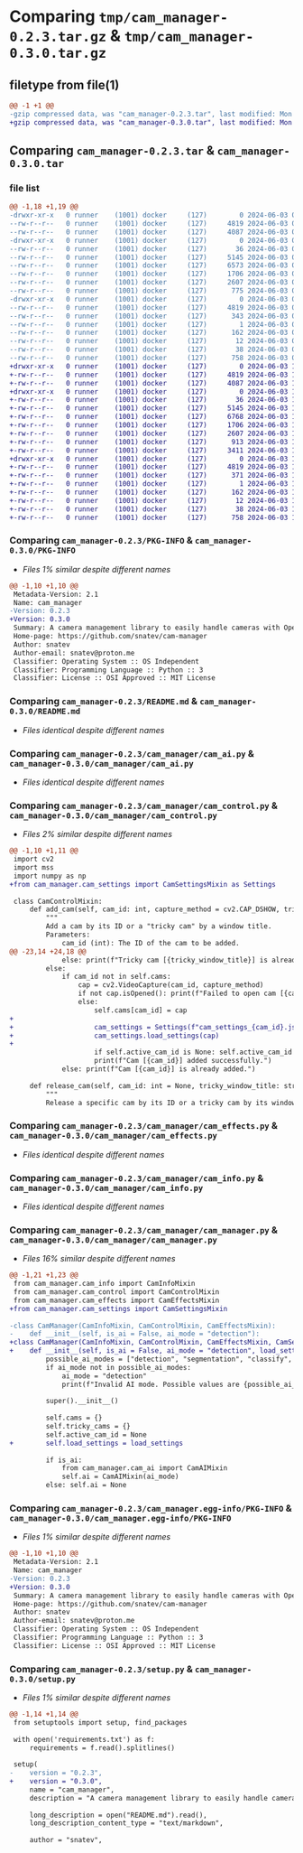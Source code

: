 # Comparing `tmp/cam_manager-0.2.3.tar.gz` & `tmp/cam_manager-0.3.0.tar.gz`

## filetype from file(1)

```diff
@@ -1 +1 @@
-gzip compressed data, was "cam_manager-0.2.3.tar", last modified: Mon Jun  3 09:58:26 2024, max compression
+gzip compressed data, was "cam_manager-0.3.0.tar", last modified: Mon Jun  3 11:54:45 2024, max compression
```

## Comparing `cam_manager-0.2.3.tar` & `cam_manager-0.3.0.tar`

### file list

```diff
@@ -1,18 +1,19 @@
-drwxr-xr-x   0 runner    (1001) docker     (127)        0 2024-06-03 09:58:26.557878 cam_manager-0.2.3/
--rw-r--r--   0 runner    (1001) docker     (127)     4819 2024-06-03 09:58:26.557878 cam_manager-0.2.3/PKG-INFO
--rw-r--r--   0 runner    (1001) docker     (127)     4087 2024-06-03 09:58:18.000000 cam_manager-0.2.3/README.md
-drwxr-xr-x   0 runner    (1001) docker     (127)        0 2024-06-03 09:58:26.557878 cam_manager-0.2.3/cam_manager/
--rw-r--r--   0 runner    (1001) docker     (127)       36 2024-06-03 09:58:18.000000 cam_manager-0.2.3/cam_manager/__init__.py
--rw-r--r--   0 runner    (1001) docker     (127)     5145 2024-06-03 09:58:18.000000 cam_manager-0.2.3/cam_manager/cam_ai.py
--rw-r--r--   0 runner    (1001) docker     (127)     6573 2024-06-03 09:58:18.000000 cam_manager-0.2.3/cam_manager/cam_control.py
--rw-r--r--   0 runner    (1001) docker     (127)     1706 2024-06-03 09:58:18.000000 cam_manager-0.2.3/cam_manager/cam_effects.py
--rw-r--r--   0 runner    (1001) docker     (127)     2607 2024-06-03 09:58:18.000000 cam_manager-0.2.3/cam_manager/cam_info.py
--rw-r--r--   0 runner    (1001) docker     (127)      775 2024-06-03 09:58:18.000000 cam_manager-0.2.3/cam_manager/cam_manager.py
-drwxr-xr-x   0 runner    (1001) docker     (127)        0 2024-06-03 09:58:26.557878 cam_manager-0.2.3/cam_manager.egg-info/
--rw-r--r--   0 runner    (1001) docker     (127)     4819 2024-06-03 09:58:26.000000 cam_manager-0.2.3/cam_manager.egg-info/PKG-INFO
--rw-r--r--   0 runner    (1001) docker     (127)      343 2024-06-03 09:58:26.000000 cam_manager-0.2.3/cam_manager.egg-info/SOURCES.txt
--rw-r--r--   0 runner    (1001) docker     (127)        1 2024-06-03 09:58:26.000000 cam_manager-0.2.3/cam_manager.egg-info/dependency_links.txt
--rw-r--r--   0 runner    (1001) docker     (127)      162 2024-06-03 09:58:26.000000 cam_manager-0.2.3/cam_manager.egg-info/requires.txt
--rw-r--r--   0 runner    (1001) docker     (127)       12 2024-06-03 09:58:26.000000 cam_manager-0.2.3/cam_manager.egg-info/top_level.txt
--rw-r--r--   0 runner    (1001) docker     (127)       38 2024-06-03 09:58:26.557878 cam_manager-0.2.3/setup.cfg
--rw-r--r--   0 runner    (1001) docker     (127)      758 2024-06-03 09:58:18.000000 cam_manager-0.2.3/setup.py
+drwxr-xr-x   0 runner    (1001) docker     (127)        0 2024-06-03 11:54:45.427923 cam_manager-0.3.0/
+-rw-r--r--   0 runner    (1001) docker     (127)     4819 2024-06-03 11:54:45.427923 cam_manager-0.3.0/PKG-INFO
+-rw-r--r--   0 runner    (1001) docker     (127)     4087 2024-06-03 11:54:39.000000 cam_manager-0.3.0/README.md
+drwxr-xr-x   0 runner    (1001) docker     (127)        0 2024-06-03 11:54:45.423923 cam_manager-0.3.0/cam_manager/
+-rw-r--r--   0 runner    (1001) docker     (127)       36 2024-06-03 11:54:39.000000 cam_manager-0.3.0/cam_manager/__init__.py
+-rw-r--r--   0 runner    (1001) docker     (127)     5145 2024-06-03 11:54:39.000000 cam_manager-0.3.0/cam_manager/cam_ai.py
+-rw-r--r--   0 runner    (1001) docker     (127)     6768 2024-06-03 11:54:39.000000 cam_manager-0.3.0/cam_manager/cam_control.py
+-rw-r--r--   0 runner    (1001) docker     (127)     1706 2024-06-03 11:54:39.000000 cam_manager-0.3.0/cam_manager/cam_effects.py
+-rw-r--r--   0 runner    (1001) docker     (127)     2607 2024-06-03 11:54:39.000000 cam_manager-0.3.0/cam_manager/cam_info.py
+-rw-r--r--   0 runner    (1001) docker     (127)      913 2024-06-03 11:54:39.000000 cam_manager-0.3.0/cam_manager/cam_manager.py
+-rw-r--r--   0 runner    (1001) docker     (127)     3411 2024-06-03 11:54:39.000000 cam_manager-0.3.0/cam_manager/cam_settings.py
+drwxr-xr-x   0 runner    (1001) docker     (127)        0 2024-06-03 11:54:45.423923 cam_manager-0.3.0/cam_manager.egg-info/
+-rw-r--r--   0 runner    (1001) docker     (127)     4819 2024-06-03 11:54:45.000000 cam_manager-0.3.0/cam_manager.egg-info/PKG-INFO
+-rw-r--r--   0 runner    (1001) docker     (127)      371 2024-06-03 11:54:45.000000 cam_manager-0.3.0/cam_manager.egg-info/SOURCES.txt
+-rw-r--r--   0 runner    (1001) docker     (127)        1 2024-06-03 11:54:45.000000 cam_manager-0.3.0/cam_manager.egg-info/dependency_links.txt
+-rw-r--r--   0 runner    (1001) docker     (127)      162 2024-06-03 11:54:45.000000 cam_manager-0.3.0/cam_manager.egg-info/requires.txt
+-rw-r--r--   0 runner    (1001) docker     (127)       12 2024-06-03 11:54:45.000000 cam_manager-0.3.0/cam_manager.egg-info/top_level.txt
+-rw-r--r--   0 runner    (1001) docker     (127)       38 2024-06-03 11:54:45.427923 cam_manager-0.3.0/setup.cfg
+-rw-r--r--   0 runner    (1001) docker     (127)      758 2024-06-03 11:54:39.000000 cam_manager-0.3.0/setup.py
```

### Comparing `cam_manager-0.2.3/PKG-INFO` & `cam_manager-0.3.0/PKG-INFO`

 * *Files 1% similar despite different names*

```diff
@@ -1,10 +1,10 @@
 Metadata-Version: 2.1
 Name: cam_manager
-Version: 0.2.3
+Version: 0.3.0
 Summary: A camera management library to easily handle cameras with OpenCV.
 Home-page: https://github.com/snatev/cam-manager
 Author: snatev
 Author-email: snatev@proton.me
 Classifier: Operating System :: OS Independent
 Classifier: Programming Language :: Python :: 3
 Classifier: License :: OSI Approved :: MIT License
```

### Comparing `cam_manager-0.2.3/README.md` & `cam_manager-0.3.0/README.md`

 * *Files identical despite different names*

### Comparing `cam_manager-0.2.3/cam_manager/cam_ai.py` & `cam_manager-0.3.0/cam_manager/cam_ai.py`

 * *Files identical despite different names*

### Comparing `cam_manager-0.2.3/cam_manager/cam_control.py` & `cam_manager-0.3.0/cam_manager/cam_control.py`

 * *Files 2% similar despite different names*

```diff
@@ -1,10 +1,11 @@
 import cv2
 import mss
 import numpy as np
+from cam_manager.cam_settings import CamSettingsMixin as Settings
 
 class CamControlMixin:
     def add_cam(self, cam_id: int, capture_method = cv2.CAP_DSHOW, tricky_window_title: str = None) -> None:
         """
         Add a cam by its ID or a "tricky cam" by a window title.
         Parameters:
             cam_id (int): The ID of the cam to be added.
@@ -23,14 +24,18 @@
             else: print(f"Tricky cam [{tricky_window_title}] is already added.")
         else:
             if cam_id not in self.cams:
                 cap = cv2.VideoCapture(cam_id, capture_method)
                 if not cap.isOpened(): print(f"Failed to open cam [{cam_id}].")
                 else:
                     self.cams[cam_id] = cap
+
+                    cam_settings = Settings(f"cam_settings_{cam_id}.json")
+                    cam_settings.load_settings(cap)
+
                     if self.active_cam_id is None: self.active_cam_id = cam_id
                     print(f"Cam [{cam_id}] added successfully.")
             else: print(f"Cam [{cam_id}] is already added.")
 
     def release_cam(self, cam_id: int = None, tricky_window_title: str = None) -> None:
         """
         Release a specific cam by its ID or a tricky cam by its window title.
```

### Comparing `cam_manager-0.2.3/cam_manager/cam_effects.py` & `cam_manager-0.3.0/cam_manager/cam_effects.py`

 * *Files identical despite different names*

### Comparing `cam_manager-0.2.3/cam_manager/cam_info.py` & `cam_manager-0.3.0/cam_manager/cam_info.py`

 * *Files identical despite different names*

### Comparing `cam_manager-0.2.3/cam_manager/cam_manager.py` & `cam_manager-0.3.0/cam_manager/cam_manager.py`

 * *Files 16% similar despite different names*

```diff
@@ -1,21 +1,23 @@
 from cam_manager.cam_info import CamInfoMixin
 from cam_manager.cam_control import CamControlMixin
 from cam_manager.cam_effects import CamEffectsMixin
+from cam_manager.cam_settings import CamSettingsMixin
 
-class CamManager(CamInfoMixin, CamControlMixin, CamEffectsMixin):
-    def __init__(self, is_ai = False, ai_mode = "detection"):
+class CamManager(CamInfoMixin, CamControlMixin, CamEffectsMixin, CamSettingsMixin):
+    def __init__(self, is_ai = False, ai_mode = "detection", load_settings = False):
         possible_ai_modes = ["detection", "segmentation", "classify", "pose"]
         if ai_mode not in possible_ai_modes:
             ai_mode = "detection"
             print(f"Invalid AI mode. Possible values are {possible_ai_modes}")
 
         super().__init__()
 
         self.cams = {}
         self.tricky_cams = {}
         self.active_cam_id = None
+        self.load_settings = load_settings
 
         if is_ai:
             from cam_manager.cam_ai import CamAIMixin
             self.ai = CamAIMixin(ai_mode)
         else: self.ai = None
```

### Comparing `cam_manager-0.2.3/cam_manager.egg-info/PKG-INFO` & `cam_manager-0.3.0/cam_manager.egg-info/PKG-INFO`

 * *Files 1% similar despite different names*

```diff
@@ -1,10 +1,10 @@
 Metadata-Version: 2.1
 Name: cam_manager
-Version: 0.2.3
+Version: 0.3.0
 Summary: A camera management library to easily handle cameras with OpenCV.
 Home-page: https://github.com/snatev/cam-manager
 Author: snatev
 Author-email: snatev@proton.me
 Classifier: Operating System :: OS Independent
 Classifier: Programming Language :: Python :: 3
 Classifier: License :: OSI Approved :: MIT License
```

### Comparing `cam_manager-0.2.3/setup.py` & `cam_manager-0.3.0/setup.py`

 * *Files 1% similar despite different names*

```diff
@@ -1,14 +1,14 @@
 from setuptools import setup, find_packages
 
 with open('requirements.txt') as f:
     requirements = f.read().splitlines()
 
 setup(
-    version = "0.2.3",
+    version = "0.3.0",
     name = "cam_manager",
     description = "A camera management library to easily handle cameras with OpenCV.",
 
     long_description = open("README.md").read(),
     long_description_content_type = "text/markdown",
 
     author = "snatev",
```

